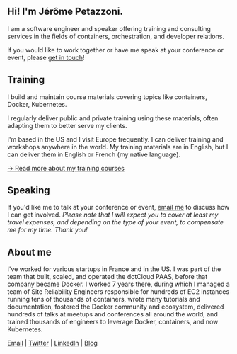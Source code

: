 ## Hi! I'm Jérôme Petazzoni.

I am a software engineer and
speaker offering training and consulting services in the
fields of containers, orchestration, and developer
relations.

If you would like to work together or have me speak at
your conference or event, please
[get in touch](mailto:jerome.petazzoni@gmail.com)!

## Training

I build and maintain course materials covering topics like
containers, Docker, Kubernetes.

I regularly deliver public and private training using
these materials, often adapting them to better serve
my clients.

I'm based in the US and I visit Europe frequently.
I can deliver training and workshops anywhere in the
world. My training materials are in English, but I
can deliver them in English or French (my native language).

[→ Read more about my training courses](training.html)

## Speaking

If you'd like me to talk at your conference or event,
[email me](mailto:jerome.petazzoni@gmail.com) to discuss
how I can get involved.
*Please note that I will expect you to cover at least
my travel expenses, and depending on the type of your
event, to compensate me for my time. Thank you!*

## About me

I've worked for various startups in France and in the US. I was part of the team that built, scaled, and operated the dotCloud PAAS, before that company became Docker. I worked 7 years there, during which I managed a team of Site Reliability Engineers responsible for hundreds of EC2 instances running tens of thousands of containers, wrote many tutorials and documentation, fostered the Docker community and ecosystem, delivered hundreds of talks at meetups and conferences all around the world, and trained thousands of engineers to leverage Docker, containers, and now Kubernetes.

[Email](mailto:jerome.petazzoni@gmail.com)
|
[Twitter](https://twitter.com/jpetazzo)
|
[LinkedIn](https://www.linkedin.com/in/jpetazzo)
|
[Blog](https://jpetazzo.github.io/)